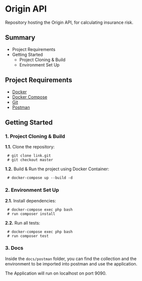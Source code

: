 # Origin API

Repository hosting the Origin API, for calculating insurance risk.

## Summary

- Project Requirements
- Getting Started
  - Project Cloning & Build
  - Environment Set Up

## Project Requirements

- [Docker](https://www.docker.com/get-started)
- [Docker Compose](https://docs.docker.com/compose/gettingstarted)
- [Git](https://git-scm.com/downloads)
- [Postman](https://www.getpostman.com/apps)

## Getting Started
### 1. Project Cloning & Build
  **1.1.** Clone the repository:

  ```
   # git clone link.git
   # git checkout master
  ```

  **1.2.** Build & Run the project using Docker Container:

  ```
   # docker-compose up --build -d
  ```

### 2. Environment Set Up
  **2.1.** Install dependencies:

  ```
   # docker-compose exec php bash
   # run composer install
  ```

  **2.2.** Run all tests:

  ```
   # docker-compose exec php bash
   # run composer test
  ```

### 3. Docs
  Inside the `docs/postman` folder, you can find the collection and the environment to be imported into postman and use the application.

The Application will run on localhost on port 9090.
